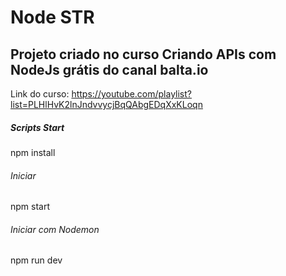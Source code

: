 # Node STR
## Projeto criado no curso Criando APIs com NodeJs grátis do canal balta.io
Link do curso: https://youtube.com/playlist?list=PLHlHvK2lnJndvvycjBqQAbgEDqXxKLoqn

##### Scripts Start

npm install

###### Iniciar

npm start

###### Iniciar com Nodemon

npm run dev